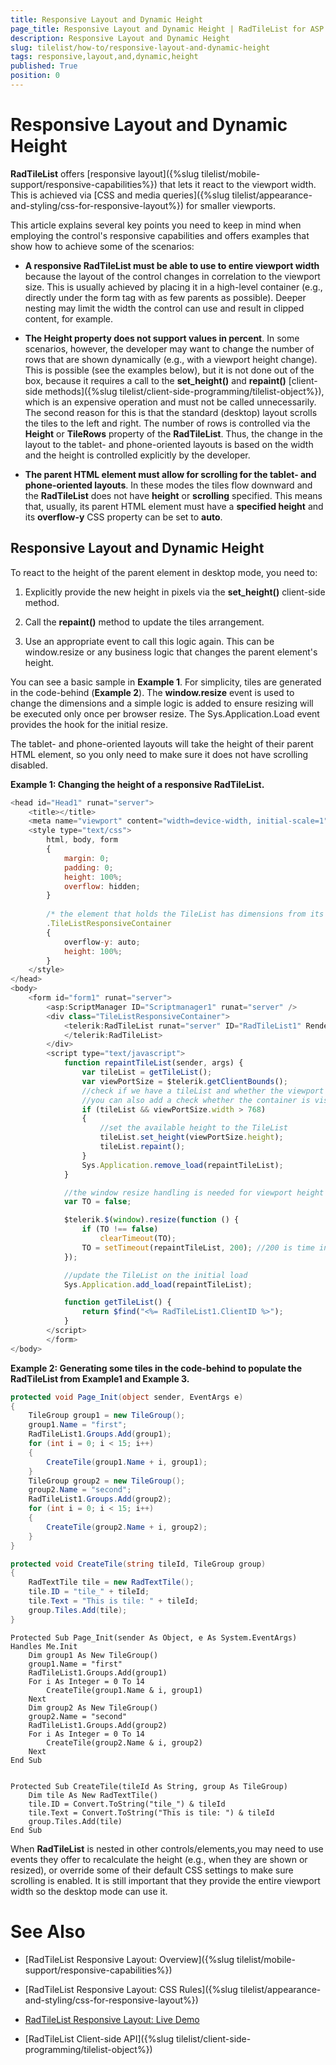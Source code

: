 ```yaml
---
title: Responsive Layout and Dynamic Height
page_title: Responsive Layout and Dynamic Height | RadTileList for ASP.NET AJAX Documentation
description: Responsive Layout and Dynamic Height
slug: tilelist/how-to/responsive-layout-and-dynamic-height
tags: responsive,layout,and,dynamic,height
published: True
position: 0
---
```


# Responsive Layout and Dynamic Height



**RadTileList** offers [responsive layout]({%slug tilelist/mobile-support/responsive-capabilities%}) that lets it react to the viewport width. This is achieved via [CSS and media queries]({%slug tilelist/appearance-and-styling/css-for-responsive-layout%}) for smaller viewports.

This article explains several key points you need to keep in mind when employing the control's responsive capabilities and offers examples	that show how to achieve some of the scenarios:

* **A responsive RadTileList must be able to use to entire viewport width**	because the layout of the control changes in correlation to the viewport size. This is usually achieved by placing it in a high-level container (e.g., directly under the form tag	with as few parents as possible). Deeper nesting may limit the width the control can use and result in clipped content, for example.

* **The Height property does not support values in percent**. In some scenarios, however, the developer may want to change the number of rows that are shown dynamically (e.g., with a viewport height change).	This is possible (see the examples below), but it is not	done out of the box, because it requires a call to the **set_height()** and **repaint()** [client-side methods]({%slug tilelist/client-side-programming/tilelist-object%}), which is an expensive operation and must not be called unnecessarily. The second reason for this is that the standard (desktop) layout scrolls the tiles to the left and right. The number of rows is controlled via the **Height**	or **TileRows** property of the **RadTileList**. Thus, the change in the layout to the tablet- and phone-oriented layouts is based on the width and the height is controlled explicitly by the developer.

* **The parent HTML element must allow for scrolling for the tablet- and phone-oriented layouts**. In these modes the tiles flow downward and the **RadTileList** does not have **height** or **scrolling** specified. This means that, usually, its parent HTML element must have a **specified height** and its **overflow-y** CSS property can be set to **auto**.

## Responsive Layout and Dynamic Height

To react to the height of the parent element in desktop mode, you need to:

1. Explicitly provide the new height in pixels via the **set_height()** client-side method.

1. Call the **repaint()** method to update the tiles arrangement.

1. Use an appropriate event to call this logic again. This can be window.resize or any business logic that changes the parent element's height.

You can see a basic sample in **Example 1**. For simplicity, tiles are generated in the code-behind (**Example 2**). The **window.resize** event is used to change the dimensions and a simple logic is added to ensure resizing will be executed only once per browser resize. The Sys.Application.Load event provides the hook for the initial resize.

The tablet- and phone-oriented layouts will take the height of their parent HTML element, so you only need to make sure it does not have scrolling disabled.

**Example 1: Changing the height of a responsive RadTileList.**

````JavaScript
<head id="Head1" runat="server">
	<title></title>
	<meta name="viewport" content="width=device-width, initial-scale=1" />
	<style type="text/css">
		html, body, form
		{
			margin: 0;
			padding: 0;
			height: 100%;
			overflow: hidden;
		}
		
		/* the element that holds the TileList has dimensions from its parents and allows vertical scrolling */
		.TileListResponsiveContainer
		{
			overflow-y: auto;
			height: 100%;
		}
	</style>
</head>
<body>
	<form id="form1" runat="server">
		<asp:ScriptManager ID="Scriptmanager1" runat="server" />
		<div class="TileListResponsiveContainer">
			<telerik:RadTileList runat="server" ID="RadTileList1" RenderMode="Mobile">
			</telerik:RadTileList>
		</div>
		<script type="text/javascript">
			function repaintTileList(sender, args) {
				var tileList = getTileList();
				var viewPortSize = $telerik.getClientBounds();
				//check if we have a tileList and whether the viewport width is sufficient to put it in desktop mode
				//you can also add a check whether the container is visible in case you plan to hide it
				if (tileList && viewPortSize.width > 768)
				{
					//set the available height to the TileList
					tileList.set_height(viewPortSize.height);
					tileList.repaint();
				}
				Sys.Application.remove_load(repaintTileList);
			}

			//the window resize handling is needed for viewport height changes in desktop mode if you need the tile rows to change
			var TO = false;

			$telerik.$(window).resize(function () {
				if (TO !== false)
					clearTimeout(TO);
				TO = setTimeout(repaintTileList, 200); //200 is time in milliseconds that will pass before repaintTileList is called
			});

			//update the TileList on the initial load
			Sys.Application.add_load(repaintTileList);

			function getTileList() {
				return $find("<%= RadTileList1.ClientID %>");
			}
		</script>
		</form>
</body>
````



**Example 2: Generating some tiles in the code-behind to populate the RadTileList from Example1 and Example 3.**



````C#
protected void Page_Init(object sender, EventArgs e)
{
	TileGroup group1 = new TileGroup();
	group1.Name = "first";
	RadTileList1.Groups.Add(group1);
	for (int i = 0; i < 15; i++)
	{
		CreateTile(group1.Name + i, group1);
	}
	TileGroup group2 = new TileGroup();
	group2.Name = "second";
	RadTileList1.Groups.Add(group2);
	for (int i = 0; i < 15; i++)
	{
		CreateTile(group2.Name + i, group2);
	}
}

protected void CreateTile(string tileId, TileGroup group)
{
	RadTextTile tile = new RadTextTile();
	tile.ID = "tile_" + tileId;
	tile.Text = "This is tile: " + tileId;
	group.Tiles.Add(tile);
}
````
````VB
Protected Sub Page_Init(sender As Object, e As System.EventArgs) Handles Me.Init
	Dim group1 As New TileGroup()
	group1.Name = "first"
	RadTileList1.Groups.Add(group1)
	For i As Integer = 0 To 14
		CreateTile(group1.Name & i, group1)
	Next
	Dim group2 As New TileGroup()
	group2.Name = "second"
	RadTileList1.Groups.Add(group2)
	For i As Integer = 0 To 14
		CreateTile(group2.Name & i, group2)
	Next
End Sub


Protected Sub CreateTile(tileId As String, group As TileGroup)
	Dim tile As New RadTextTile()
	tile.ID = Convert.ToString("tile_") & tileId
	tile.Text = Convert.ToString("This is tile: ") & tileId
	group.Tiles.Add(tile)
End Sub
````



When **RadTileList** is nested in other controls/elements,you may need to use events they offer to recalculate the height (e.g., when they are shown or resized), or override some of their default CSS settings to make sure scrolling is enabled. It is still important that they provide the entire viewport width so the desktop mode can use it.

# See Also

 * [RadTileList Responsive Layout: Overview]({%slug tilelist/mobile-support/responsive-capabilities%})

 * [RadTileList Responsive Layout: CSS Rules]({%slug tilelist/appearance-and-styling/css-for-responsive-layout%})

 * [RadTileList Responsive Layout: Live Demo](https://demos.telerik.com/responsive-web-design-aspnet/samples/responsive/tilelist.aspx)

 * [RadTileList Client-side API]({%slug tilelist/client-side-programming/tilelist-object%})
